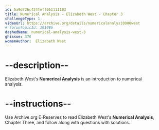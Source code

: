 ```yaml
---
id: 5a9d726c424feff051111103
title: Numerical Analysis - Elizabeth West - Chapter 3
challengeType: 1
videoUrl: https://archive.org/details/numericalanalysi0000west
# forumTopicId: 301086
dashedName: numerical-analysis-west-3
ghissue: 370
womenAuthor:  Elizabeth West
---
```


# --description--

Elizabeth West's __Numerical Analysis__ is an introduction to numerical analysis.

# --instructions--

Use Archive.org E-Reserves to read Elizabeth West's __Numerical Analysis__, Chapter Three, and follow along with questions with solutions. 